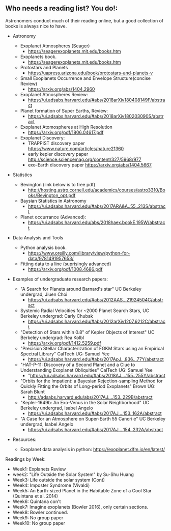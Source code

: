 ## Who needs a reading list? You do!:
Astronomers conduct much of their reading online, but a good collection of books is always nice to have. 

* Astronomy

  * Exoplanet Atmospheres (Seager)		
    * https://seagerexoplanets.mit.edu/books.htm
  * Exoplanets book.
    * https://seagerexoplanets.mit.edu/books.htm
  * Protostars and Planets
    * https://uapress.arizona.edu/book/protostars-and-planets-v
  * Small Exoplanets Occurrence and Envelope Structure(concise Review)
    * https://arxiv.org/abs/1404.2960
  * Exoplanet Atmospheres Review:
    * https://ui.adsabs.harvard.edu/#abs/2018arXiv180408149F/abstract
  * Planet formation of Super Earths, Review:
    * https://ui.adsabs.harvard.edu/#abs/2018arXiv180203090S/abstract
  * Exoplanet Atomospheres at High Resolution
    * https://arxiv.org/pdf/1806.04617.pdf
  * Exoplanet Discovery:
    * TRAPPIST discovery paper https://www.nature.com/articles/nature21360
    * early kepler discovery paper http://science.sciencemag.org/content/327/5968/977
    * exo-Earth discovery paper https://arxiv.org/abs/1404.5667

* Statistics

  * Bevington (link below is to free pdf)
    * http://hosting.astro.cornell.edu/academics/courses/astro3310/Books/Bevington_opt.pdf
  * Baysian Statistics in Astronomy
    * https://ui.adsabs.harvard.edu/#abs/2017ARA&A..55..213S/abstract
  * Planet occurrance (Advanced):
    * https://ui.adsabs.harvard.edu/abs/2018haex.bookE.195W/abstract


* Data Analysis and Tools

  * Python analysis book.
    * https://www.oreilly.com/library/view/python-for-data/9781491957653/
  * Fitting data to a line (suprisingly advanced)
    * https://arxiv.org/pdf/1008.4686.pdf

* Examples of undergraduate research papers:
  * "A Search for Planets around Barnard's star" UC Berkeley undergrad, Jiuen Choi
    * https://ui.adsabs.harvard.edu/#abs/2012AAS...21924504C/abstract
  * Systemic Radial Velocities for ~2000 Planet Search Stars, UC Berkeley undergrad: Carly Chubak
    * https://ui.adsabs.harvard.edu/#abs/2012arXiv1207.6212C/abstract
  * "Detection of Stars within 0.8" of Kepler Objects of Interest" UC Berkeley undergrad: Rea Kolbl
    * https://arxiv.org/pdf/1412.5259.pdf
  * "Precision Stellar Characterization of FGKM Stars using an Empirical Spectral Library" CalTech UG: Samuel Yee
    * https://ui.adsabs.harvard.edu/#abs/2017ApJ...836...77Y/abstract
  * "HAT-P-11: Discovery of a Second Planet and a Clue to Understanding Exoplanet Obliquities" CalTech UG: Samuel Yee
    * "https://ui.adsabs.harvard.edu/#abs/2018AJ....155..255Y/abstract  
  * "Orbits for the Impatient: a Bayesian Rejection-sampling Method for Quickly Fitting the Orbits of Long-period Exoplanets" Brown UG: Sarah Blunt
    * http://adsabs.harvard.edu/abs/2017AJ....153..229B/abstract
  * "Kepler-1649b: An Exo-Venus in the Solar Neighborhood" UC Berkeley undergrad, Isabel Angelo
    * https://ui.adsabs.harvard.edu/#abs/2017AJ....153..162A/abstract
  * "A Case for an Atmosphere on Super-Earth 55 Cancri e" UC Berkeley undergrad, Isabel Angelo
    * https://ui.adsabs.harvard.edu/#abs/2017AJ....154..232A/abstract
    
    
* Resources:
   * Exoplanet data analysis in python: https://exoplanet.dfm.io/en/latest/
   
Readings by Week:
* Week1: Explanets Review
* week2: "Life Outside the Solar System" by Su-Shu Huang 
* Week3:  Life outside the solar system (Cont)
* Week4: Imposter Syndrome (Vivaldi)
* Week5: An Earth-sized Planet in the Habitable Zone of a Cool Star (Quintana et al. 2014) 
* Week6:    Quintana con't
* Week7: Imagine exoplanets (Bowler 2016), only certain sections.
* Week8:    Bowler continued.
* Week9:  No group paper
* Week10: No group paper   

